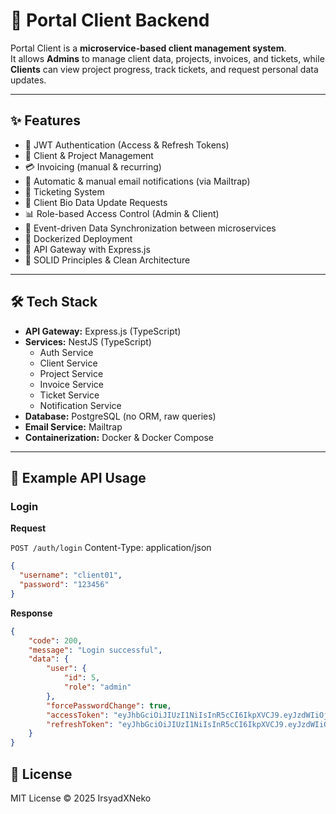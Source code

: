 # 🏢 Portal Client Backend

Portal Client is a **microservice-based client management system**.  
It allows **Admins** to manage client data, projects, invoices, and tickets, while **Clients** can view project progress, track tickets, and request personal data updates.

---

## ✨ Features
- 🔑 JWT Authentication (Access & Refresh Tokens)
- 📑 Client & Project Management
- 💳 Invoicing (manual & recurring)
- 📩 Automatic & manual email notifications (via Mailtrap)
- 🎫 Ticketing System
- 📝 Client Bio Data Update Requests
- 📊 Role-based Access Control (Admin & Client)
- 🔄 Event-driven Data Synchronization between microservices
- 🐳 Dockerized Deployment
- 📡 API Gateway with Express.js
- 📐 SOLID Principles & Clean Architecture

---

## 🛠 Tech Stack
- **API Gateway:** Express.js (TypeScript)
- **Services:** NestJS (TypeScript)
  - Auth Service
  - Client Service
  - Project Service
  - Invoice Service
  - Ticket Service
  - Notification Service
- **Database:** PostgreSQL (no ORM, raw queries)
- **Email Service:** Mailtrap
- **Containerization:** Docker & Docker Compose

---

## 📖 Example API Usage

### Login

**Request**

`POST /auth/login`
Content-Type: application/json

```json
{
  "username": "client01",
  "password": "123456"
}
```

**Response**

```json
{
    "code": 200,
    "message": "Login successful",
    "data": {
        "user": {
            "id": 5,
            "role": "admin"
        },
        "forcePasswordChange": true,
        "accessToken": "eyJhbGciOiJIUzI1NiIsInR5cCI6IkpXVCJ9.eyJzdWIiOjUsImNsaWVudF9pZCI6MCwicm9sZSI6ImFkbWluIiwidXNlcm5hbWUiOiJhZG1pbjEiLCJlbWFpbCI6ImFkbWluMUBleGFtcGxlLmNvbSIsImZvcmNlX3Bhc3N3b3JkX2NoYW5nZSI6dHJ1ZSwiaWF0IjoxNzU2NDAzMTc0LCJleHAiOjE3NTY0MDY3NzR9.Cuwbg3OZYKHfMkiBVyWASrRr4dc0mS89-X4uu-e85mQ",
        "refreshToken": "eyJhbGciOiJIUzI1NiIsInR5cCI6IkpXVCJ9.eyJzdWIiOjUsImNsaWVudF9pZCI6MCwicm9sZSI6ImFkbWluIiwidXNlcm5hbWUiOiJhZG1pbjEiLCJlbWFpbCI6ImFkbWluMUBleGFtcGxlLmNvbSIsImZvcmNlX3Bhc3N3b3JkX2NoYW5nZSI6dHJ1ZSwiaWF0IjoxNzU2NDAzMTc0LCJleHAiOjE3NTcwMDc5NzR9.f_fWYQRU-aYJwznj_sWVrp31TekYVagWIIeCewr5FxY"
    }
}
```

## 📜 License
MIT License © 2025 IrsyadXNeko
